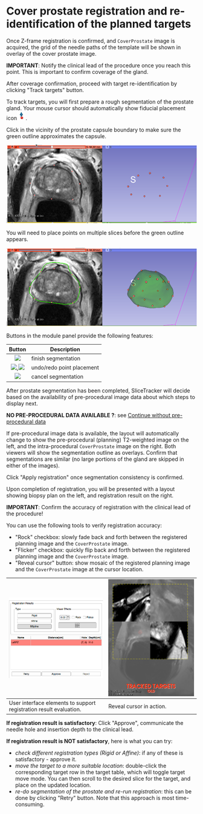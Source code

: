 # Cover prostate registration and re-identification of the planned targets

Once Z-frame registration is confirmed, and `CoverProstate` image is acquired, the grid of the needle paths of the template will be shown in overlay of the cover prostate image.

**IMPORTANT**: Notify the clinical lead of the procedure once you reach this point. This is important to confirm coverage of the gland.

After coverage confirmation, proceed with target re-identification by clicking "Track targets" button.

To track targets, you will first prepare a rough segmentation of the prostate gland. Your mouse cursor should automatically show fiducial placement icon![](../images/fiducialmode_icon.png). 

Click in the vicinity of the prostate capsule boundary to make sure the green outline approximates the capsule. 

![](../images/volumeclip_points.png)

You will need to place points on multiple slices before the green outline appears.

![](../images/volumeclip_contour.png)

Buttons in the module panel provide the following features:

|<center>Button|Description|
|--|--|
|<center><img src="../../SliceTracker/Resources/Icons/icon-greenCheck.png" width="20">|finish segmentation|
|<center><img src="../../SliceTracker/Resources/Icons/icon-undo.png" width="20">,<img src="../../SliceTracker/Resources/Icons/icon-redo.png" width="20">|undo/redo point placement|
|<center><img src="../../SliceTracker/Resources/Icons/icon-cancelSegmentation.png" width="20">|cancel segmentation|


After prostate segmentation has been completed, SliceTracker will decide based on the availability of pre-procedural image data about which steps to display next. 

**NO PRE-PROCEDURAL DATA AVAILABLE ?**: see [Continue without pre-procedural data](continue_without_pre-procedural_data.md)


If pre-procedural image data is available, the layout will automatically change to show the pre-procedural (planning) T2-weighted image on the left, and the intra-procedural `CoverProstate` image on the right. Both viewers will show the segmentation outline as overlays. Confirm that segmentations are similar (no large portions of the gland are skipped in either of the images).

Click "Apply registration" once segmentation consistency is confirmed.

Upon completion of registration, you will be presented with a layout showing biopsy plan on the left, and registration result on the right.

**IMPORTANT**: Confirm the accuracy of registration with the clinical lead of the procedure!

You can use the following tools to verify registration accuracy:
* "Rock" checkbox: slowly fade back and forth between the registered planning image and the `CoverProstate` image.
* "Flicker" checkbox: quickly flip back and forth between the registered planning image and the `CoverProstate` image.
* "Reveal cursor" button: show mosaic of the registered planning image and the `CoverProstate` image at the cursor location.

| ![Biopsy template assembly (left) and Z-frame. MR-visible capsules are of yellow color within a plexiglass enclosure.](../images/registration_evaluation.png) | ![Z-frame and needle template models before calibration ](../images/reveal_cursor.png) |
| -- | -- |
| User interface elements to support registration result evaluation. | Reveal cursor in action. |


**If registration result is satisfactory**: Click "Approve", communicate the needle hole and insertion depth to the clinical lead.

**If registration result is NOT satisfactory**, here is what you can try:
* _check different registration types (Rigid or Affine)_: if any of these is satisfactory - approve it.
* _move the target to a more suitable location_: double-click the corresponding target row in the target table, which will toggle target move mode. You can then scroll to the desired slice for the target, and place on the updated location.
* _re-do segmentation of the prostate and re-run registration_: this can be done by clicking "Retry" button. Note that this approach is most time-consuming.
